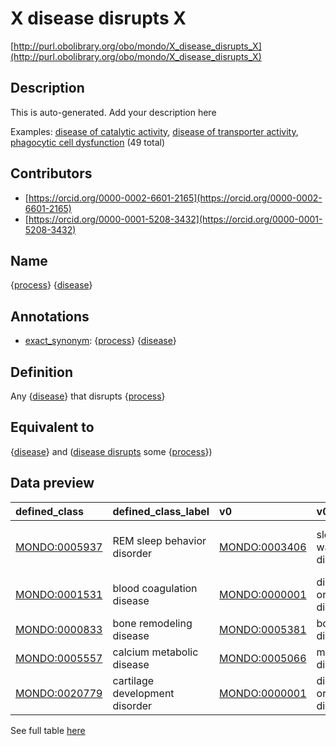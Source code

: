 # X disease disrupts X 

[http://purl.obolibrary.org/obo/mondo/X_disease_disrupts_X](http://purl.obolibrary.org/obo/mondo/X_disease_disrupts_X)
## Description 

This is auto-generated. Add your description here

Examples: [disease of catalytic activity](http://purl.obolibrary.org/obo/MONDO_0044976), [disease of transporter activity](http://purl.obolibrary.org/obo/MONDO_0044975), [phagocytic cell dysfunction](http://purl.obolibrary.org/obo/MONDO_0024627) (49 total)
## Contributors 
* [https://orcid.org/0000-0002-6601-2165](https://orcid.org/0000-0002-6601-2165) 
* [https://orcid.org/0000-0001-5208-3432](https://orcid.org/0000-0001-5208-3432) 
## Name 

{[process](http://www.w3.org/2002/07/owl#Thing)} {[disease](http://purl.obolibrary.org/obo/MONDO_0000001)}

## Annotations 

* [exact_synonym](http://www.geneontology.org/formats/oboInOwl#hasExactSynonym): {[process](http://www.w3.org/2002/07/owl#Thing)} {[disease](http://purl.obolibrary.org/obo/MONDO_0000001)}

## Definition 

Any {[disease](http://purl.obolibrary.org/obo/MONDO_0000001)} that disrupts {[process](http://www.w3.org/2002/07/owl#Thing)}

## Equivalent to 

{[disease](http://purl.obolibrary.org/obo/MONDO_0000001)} and ([disease disrupts](http://purl.obolibrary.org/obo/RO_0004024) some {[process](http://www.w3.org/2002/07/owl#Thing)})

## Data preview 
| defined_class                                | defined_class_label            | v0                                           | v0_label            | v1                                        | v1_label                              |
|:---------------------------------------------|:-------------------------------|:---------------------------------------------|:--------------------|:------------------------------------------|:--------------------------------------|
| [MONDO:0005937](http://purl.obolibrary.org/obo/MONDO_0005937) | REM sleep behavior disorder    | [MONDO:0003406](http://purl.obolibrary.org/obo/MONDO_0003406) | sleep-wake disorder | [GO:0042747](http://purl.obolibrary.org/obo/GO_0042747) | circadian sleep/wake cycle, REM sleep |
| [MONDO:0001531](http://purl.obolibrary.org/obo/MONDO_0001531) | blood coagulation disease      | [MONDO:0000001](http://purl.obolibrary.org/obo/MONDO_0000001) | disease or disorder | [GO:0007596](http://purl.obolibrary.org/obo/GO_0007596) | blood coagulation                     |
| [MONDO:0000833](http://purl.obolibrary.org/obo/MONDO_0000833) | bone remodeling disease        | [MONDO:0005381](http://purl.obolibrary.org/obo/MONDO_0005381) | bone disease        | [GO:0046849](http://purl.obolibrary.org/obo/GO_0046849) | bone remodeling                       |
| [MONDO:0005557](http://purl.obolibrary.org/obo/MONDO_0005557) | calcium metabolic disease      | [MONDO:0005066](http://purl.obolibrary.org/obo/MONDO_0005066) | metabolic disease   | [GO:0055074](http://purl.obolibrary.org/obo/GO_0055074) | calcium ion homeostasis               |
| [MONDO:0020779](http://purl.obolibrary.org/obo/MONDO_0020779) | cartilage development disorder | [MONDO:0000001](http://purl.obolibrary.org/obo/MONDO_0000001) | disease or disorder | [GO:0051216](http://purl.obolibrary.org/obo/GO_0051216) | cartilage development                 |

See full table [here](https://github.com/monarch-initiative/mondo/blob/master/src/patterns/data/matches/specific_disease_by_disrupted_process.tsv) 

